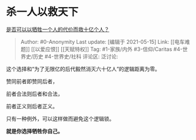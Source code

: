 # 杀一人以救天下
[是否可以以牺牲一个人的代价而救十亿个人？](https://www.zhihu.com/question/382523269/answer/1853073844)

> Author: #0-Anonymity
> Last update: [编辑于 2021-05-15]
> Link: [[电车难题]] [[以爱应恨]] [[天赋特权]]
> Tag: #1-家族/内外 #3-信仰/Caritas #4-世界史/历史 #4-世界史/社科
> 评论区:
> 泛讨论:

这个选择和“为了无限亿的后代毅然消灭六十亿人”的逻辑距离为零。

赞同前者即赞同后者，

前者合法则后者和合法，

前者正义则后者正义。

只有一种例外，可以这样做而避免这个逻辑锁。

**就是你选择牺牲你自己。**
